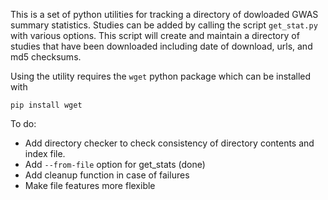 This is a set of python utilities for tracking a directory of dowloaded GWAS summary statistics. Studies can be added by calling the script `get_stat.py` with various options. This script will create and maintain a directory of studies that have been downloaded including date of download, urls, and md5 checksums. 

Using the utility requires the `wget` python package which can be installed with 

```
pip install wget
```

To do: 
+ Add directory checker to check consistency of directory contents and index file. 
+ Add `--from-file` option for get\_stats (done)
+ Add cleanup function in case of failures
+ Make file features more flexible
